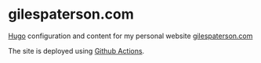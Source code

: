 # gilespaterson.com

[Hugo](https://gohugo.io/) configuration and content for my personal website [gilespaterson.com](https://gilespaterson.com)

The site is deployed using [Github Actions](https://github.com/gilesp/gilespaterson.com/blob/main/.github/workflows/deploy.yml).
